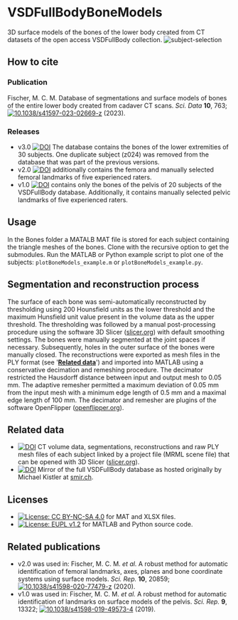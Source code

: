 # VSDFullBodyBoneModels
3D surface models of the bones of the lower body created from CT datasets of the open access VSDFullBody collection.
![subject-selection](https://github.com/MCM-Fischer/VSDFullBodyBoneModels/assets/43516130/b1e706f4-8b43-42d6-b249-1633aaa28381)

## How to cite
### Publication
Fischer, M. C. M. Database of segmentations and surface models of bones of the entire lower body created from cadaver CT scans. *Sci. Data* **10**, 763; [![10.1038/s41597-023-02669-z](https://img.shields.io/badge/DOI-10.1038/s41597--023--02669--z-green.svg)](https://doi.org/10.1038/s41597-023-02669-z) (2023).

### Releases
- v3.0 [![DOI](https://zenodo.org/badge/DOI/10.5281/zenodo.8316730.svg)](https://doi.org/10.5281/zenodo.8316730) The database contains the bones of the lower extremities of 30 subjects. One duplicate subject (z024) was removed from the database that was part of the previous versions.
- v2.0 [![DOI](https://zenodo.org/badge/DOI/10.5281/zenodo.4280899.svg)](https://doi.org/10.5281/zenodo.4280899) additionally contains the femora and manually selected femoral landmarks of five experienced raters.
- v1.0 [![DOI](https://zenodo.org/badge/DOI/10.5281/zenodo.3384055.svg)](https://doi.org/10.5281/zenodo.3384055) contains only the bones of the pelvis of 20 subjects of the VSDFullBody database. Additionally, it contains manually selected pelvic landmarks of five experienced raters.

## Usage
In the Bones folder a MATALB MAT file is stored for each subject containing the triangle meshes of the bones.
Clone with the recursive option to get the submodules.
Run the MATLAB or Python example script to plot one of the subjects: `plotBoneModels_example.m` or `plotBoneModels_example.py`.

## Segmentation and reconstruction process
The surface of each bone was semi-automatically reconstructed by thresholding using 200 Hounsfield units as the lower threshold and the maximum Hunsfield unit value present in the volume data as the upper threshold.
The thresholding was followed by a manual post-processing procedure using the software 3D Slicer ([slicer.org](https://www.slicer.org)) with default smoothing settings.
The bones were manually segmented at the joint spaces if necessary. Subsequently, holes in the outer surface of the bones were manually closed.
The reconstructions were exported as mesh files in the PLY format (see '**[Related data](https://github.com/MCM-Fischer/VSDFullBodyBoneModels#related-data)**') and imported into MATLAB using a conservative decimation and remeshing procedure. 
The decimator restricted the Hausdorff distance between input and output mesh to 0.05 mm. 
The adaptive remesher permitted a maximum deviation of 0.05 mm from the input mesh with a minimum edge length of 0.5 mm and a maximal edge length of 100 mm. 
The decimator and remesher are plugins of the software OpenFlipper ([openflipper.org](https://www.openflipper.org)).

## Related data
- [![DOI](https://zenodo.org/badge/DOI/10.5281/zenodo.8302448.svg)](https://doi.org/10.5281/zenodo.8302448) CT volume data, segmentations, reconstructions and raw PLY mesh files of each subject linked by a project file (MRML scene file) that can be opened with 3D Slicer ([slicer.org](https://www.slicer.org)).
- [![DOI](https://zenodo.org/badge/DOI/10.5281/zenodo.8270364.svg)](https://doi.org/10.5281/zenodo.8270364) Mirror of the full VSDFullBody database as hosted originally by Michael Kistler at [smir.ch](https://www.smir.ch).

## Licenses
- [![License: CC BY-NC-SA 4.0](https://img.shields.io/badge/License-CC_BY--NC--SA_4.0-lightgrey.svg)](https://creativecommons.org/licenses/by-nc-sa/4.0/) for MAT and XLSX files.
- [![License: EUPL v1.2](https://img.shields.io/badge/License-EUPL_v1.2-lightgrey.svg)](https://eupl.eu/1.2/en/) for MATLAB and Python source code.

## Related publications
- v2.0 was used in: Fischer, M. C. M. *et al.* A robust method for automatic identification of femoral landmarks, axes, planes and bone coordinate systems using surface models. *Sci. Rep.* **10**, 20859; [![10.1038/s41598-020-77479-z](https://img.shields.io/badge/DOI-10.1038/s41598--020--77479--z-green.svg)](https://doi.org/10.1038/s41598-020-77479-z) (2020).
- v1.0 was used in: Fischer, M. C. M. *et al.* A robust method for automatic identification of landmarks on surface models of the pelvis. *Sci. Rep.* **9**, 13322; [![10.1038/s41598-019-49573-4](https://img.shields.io/badge/DOI-10.1038/s41598--019--49573--4-green.svg)](https://doi.org/10.1038/s41598-019-49573-4) (2019).